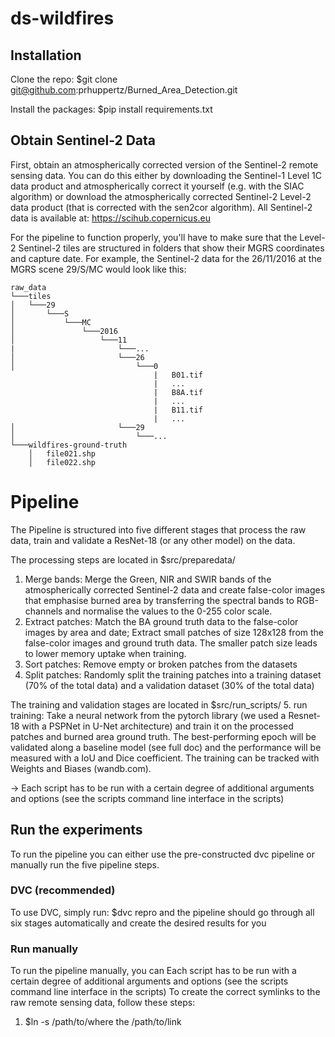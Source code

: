 # ds-wildfires

## Installation
Clone the repo:
$git clone git@github.com:prhuppertz/Burned_Area_Detection.git

Install the packages:
$pip install requirements.txt

## Obtain Sentinel-2 Data
First, obtain an atmospherically corrected version of the Sentinel-2 remote sensing data. You can do this either by downloading the Sentinel-1 Level 1C data product and atmospherically correct it yourself (e.g. with the SIAC algorithm) or download the atmospherically corrected Sentinel-2 Level-2 data product (that is corrected with the sen2cor algorithm).
All Sentinel-2 data is available at: https://scihub.copernicus.eu

For the pipeline to function properly, you'll have to make sure that the Level-2 Sentinel-2 tiles are structured in folders that show their MGRS coordinates and capture date.
For example, the Sentinel-2 data for the 26/11/2016 at the MGRS scene 29/S/MC would look like this:

```
raw_data
└───tiles
│   └───29
│       └───S
│           └───MC
│               └───2016
│                   └───11
|                       └───...
│                       └───26
│                           └───0
                                |   B01.tif
                                |   ...
                                |   B8A.tif
                                |   ...
                                |   B11.tif
                                |   ...                                                    
│                       └───29
│                           └───...   
└───wildfires-ground-truth
    │   file021.shp
    │   file022.shp
```

# Pipeline
The Pipeline is structured into five different stages that process the raw data, train and validate a ResNet-18 (or any other model) on the data.

The processing steps are located in $src/preparedata/
1. Merge bands: Merge the Green, NIR and SWIR bands of the atmospherically corrected Sentinel-2 data and create false-color images that emphasise burned area by transferring the spectral bands to RGB-channels and normalise the values to the 0-255 color scale.
2. Extract patches: Match the BA ground truth data to the false-color images by area and date; Extract small patches of size 128x128 from the false-color images and ground truth data. The smaller patch size leads to lower memory uptake when training.
3. Sort patches: Remove empty or broken patches from the datasets
4. Split patches: Randomly split the training patches into a training dataset (70% of the total data) and a validation dataset (30% of the total data)

The training and validation stages are located in $src/run_scripts/
5. run training: Take a neural network from the pytorch library (we used a Resnet-18 with a PSPNet in U-Net architecture) and train it on the processed patches and burned area ground truth. The best-performing epoch will be validated along a baseline model (see full doc) and the performance will be measured with a IoU and Dice coefficient. The training can be tracked with Weights and Biases (wandb.com).

-> Each script has to be run with a certain degree of additional arguments and options (see the scripts command line interface in the scripts)

## Run the experiments
To run the pipeline you can either use the pre-constructed dvc pipeline or manually run the five pipeline steps.

### DVC (recommended)
To use DVC, simply run:
$dvc repro
and the pipeline should go through all six stages automatically and create the desired results for you 

### Run manually 
To run the pipeline manually, you can 
Each script has to be run with a certain degree of additional arguments and options (see the scripts command line interface in the scripts)
To create the correct symlinks to the raw remote sensing data, follow these steps:
1. $ln -s /path/to/where the  /path/to/link